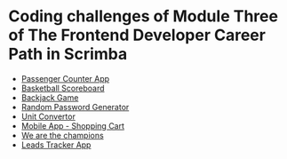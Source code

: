 # Coding challenges of Module Three of The Frontend Developer Career Path in Scrimba

<ul>
  <li><a  href="https://65fdb5e7430d3e2d54cca24f--sweet-gaufre-ea9f39.netlify.app/">Passenger Counter App</a></li>
  <li><a  href="https://dancing-dusk-ff1cd3.netlify.app/">Basketball Scoreboard</a></li>
  <li><a  href="https://gregarious-longma-fc73bf.netlify.app/">Backjack Game</a></li>
  <li><a  href="https://random-password-generator-by-s4ch1.netlify.app/">Random Password Generator</a></li>
  <li><a  href="https://unit-convertor-by-s4ch1.netlify.app/">Unit Convertor</a></li>
  <li><a  href="https://shopping-cart-made-by-s4ch1.netlify.app/">Mobile App - Shopping Cart</a></li>
  <li><a  href="https://665c8675c9ce7a5c05fe7a6d--splendid-cajeta-d7def1.netlify.app/">We are the champions</a></li>
  <li><a href="https://leads-tracker-by-s4ch1.netlify.app/">Leads Tracker App</a></li>
</ul>

